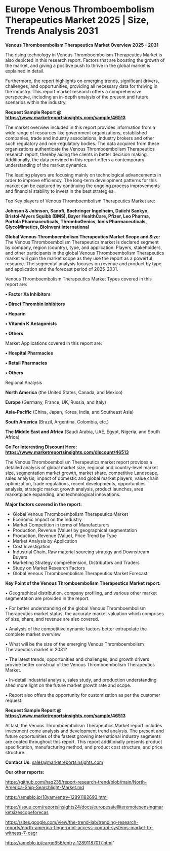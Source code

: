 # Europe Venous Thromboembolism Therapeutics Market 2025 | Size, Trends Analysis 2031

<Strong> Venous Thromboembolism Therapeutics Market Overview 2025 - 2031</strong>

The rising technology in Venous Thromboembolism Therapeutics Market is also depicted in this research report. Factors that are boosting the growth of the market, and giving a positive push to thrive in the global market is explained in detail.

Furthermore, the report highlights on emerging trends, significant drivers, challenges, and opportunities, providing all necessary data for thriving in the industry. This report market research offers a comprehensive perspective, including an in-depth analysis of the present and future scenarios within the industry.

<strong>Request Sample Report @ <a href=https://www.marketreportsinsights.com/sample/46513>https://www.marketreportsinsights.com/sample/46513</a></strong>

The market overview included in this report provides information from a wide range of resources like government organizations, established companies, trade and industry associations, industry brokers and other such regulatory and non-regulatory bodies. The data acquired from these organizations authenticate the Venous Thromboembolism Therapeutics research report, thereby aiding the clients in better decision making. Additionally, the data provided in this report offers a contemporary understanding of the market dynamics.

The leading players are focusing mainly on technological advancements in order to improve efficiency. The long-term development patterns for this market can be captured by continuing the ongoing process improvements and financial stability to invest in the best strategies.

Top Key players of Venous Thromboembolism Therapeutics Market are:

<strong>Johnson & Johnson, Sanofi, Boehringer Ingelheim, Daiichi Sankyo, Bristol-Myers Squibb (BMS), Bayer HealthCare, Pfizer, Leo Pharma, Portola Pharmaceuticals, ThromboGenics, Ionis Pharmaceuticals, GlycoMimetics, BioInvent International</strong>

<strong><b>Global Venous Thromboembolism Therapeutics Market Scope and Size:</b></strong>
The Venous Thromboembolism Therapeutics market is declared segment by company, region (country), type, and application. Players, stakeholders, and other participants in the global Venous Thromboembolism Therapeutics market will gain the market scope as they use the report as a powerful resource. The segmental analysis focuses on revenue and product by type and application and the forecast period of 2025-2031.

Venous Thromboembolism Therapeutics Market Types covered in this report are:

<strong>•  Factor Xa Inhibitors

•  Direct Thrombin Inhibitors

•  Heparin

•  Vitamin K Antagonists

•  Others</strong>

Market Applications covered in this report are:

<strong>•  Hospital Pharmacies

•  Retail Pharmacies

•  Others</strong> 

Regional Analysis

<strong>North America</strong> (the United States, Canada, and Mexico)

<strong>Europe</strong> (Germany, France, UK, Russia, and Italy)

<strong>Asia-Pacific</strong> (China, Japan, Korea, India, and Southeast Asia)

<strong>South America</strong> (Brazil, Argentina, Colombia, etc.)

<strong>The Middle East and Africa</strong> (Saudi Arabia, UAE, Egypt, Nigeria, and South Africa)

<strong>Go For Interesting Discount Here: <a href=https://www.marketreportsinsights.com/discount/46513>https://www.marketreportsinsights.com/discount/46513</a></strong>

The Venous Thromboembolism Therapeutics market report provides a detailed analysis of global market size, regional and country-level market size, segmentation market growth, market share, competitive Landscape, sales analysis, impact of domestic and global market players, value chain optimization, trade regulations, recent developments, opportunities analysis, strategic market growth analysis, product launches, area marketplace expanding, and technological innovations.

<strong><b>Major factors covered in the report:</b></strong>
<ul>
  <li>Global Venous Thromboembolism Therapeutics Market </li>
  <li>Economic Impact on the Industry</li>
  <li>Market Competition in terms of Manufacturers</li>
  <li>Production, Revenue (Value) by geographical segmentation</li>
  <li>Production, Revenue (Value), Price Trend by Type</li>
  <li>Market Analysis by Application</li>
  <li>Cost Investigation</li>
  <li>Industrial Chain, Raw material sourcing strategy and Downstream Buyers</li>
  <li>Marketing Strategy comprehension, Distributors and Traders</li>
  <li>Study on Market Research Factors</li>
  <li>Global Venous Thromboembolism Therapeutics Market Forecast</li>
</ul>

<strong><b>Key Point of the Venous Thromboembolism Therapeutics Market report:</b></strong>

• Geographical distribution, company profiling, and various other market segmentation are provided in the report.

• For better understanding of the global Venous Thromboembolism Therapeutics market status, the accurate market valuation which comprises of size, share, and revenue are also covered.

• Analysis of the competitive dynamic factors better extrapolate the complete market overview

• What will be the size of the emerging Venous Thromboembolism Therapeutics market in 2031?

• The latest trends, opportunities and challenges, and growth drivers provide better construal of the Venous Thromboembolism Therapeutics Market.

• In-detail industrial analysis, sales study, and production understanding shed more light on the future market growth rate and scope.

• Report also offers the opportunity for customization as per the customer request.

<strong>Request Sample Report @ <a href=https://www.marketreportsinsights.com/sample/46513>https://www.marketreportsinsights.com/sample/46513</a></strong>

At last, the Venous Thromboembolism Therapeutics Market report includes investment come analysis and development trend analysis. The present and future opportunities of the fastest growing international industry segments are coated throughout this report. This report additionally presents product specification, manufacturing method, and product cost structure, and price structure.

<strong>Contact Us:</strong>
sales@marketreportsinsights.com

<strong>Our other reports:</strong>

<a href=https://github.com/haq235/report-research-trend/blob/main/North-America-Ship-Searchlight-Market.md>https://github.com/haq235/report-research-trend/blob/main/North-America-Ship-Searchlight-Market.md</a>

<a href=https://ameblo.jp/18yam/entry-12891182693.html>https://ameblo.jp/18yam/entry-12891182693.html</a>

<a href=https://issuu.com/reportsinsights24/docs/europesatelliteremotesensingmarketsizescopeforecas>https://issuu.com/reportsinsights24/docs/europesatelliteremotesensingmarketsizescopeforecas</a>

<a href=https://sites.google.com/view/the-trend-lab/trending-research-reports/north-america-fingerprint-access-control-systems-market-to-witness-7-cagr>https://sites.google.com/view/the-trend-lab/trending-research-reports/north-america-fingerprint-access-control-systems-market-to-witness-7-cagr</a>

<a href=https://ameblo.jp/cargo656/entry-12891187017.html>https://ameblo.jp/cargo656/entry-12891187017.html</a>"
